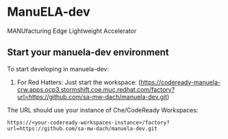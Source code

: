 # ManuELA-dev

MANUfacturing Edge Lightweight Accelerator

## Start your manuela-dev environment

To start developing in manuela-dev:
1. For Red Hatters: Just start the workspace: (https://codeready-manuela-crw.apps.ocp3.stormshift.coe.muc.redhat.com/factory?url=https://github.com/sa-mw-dach/manuela-dev.git)

The URL should use your instance of Che/CodeReady Workspaces:

```
https://<your-codeready-workspaces-instance>/factory?url=https://github.com/sa-mw-dach/manuela-dev.git
```

